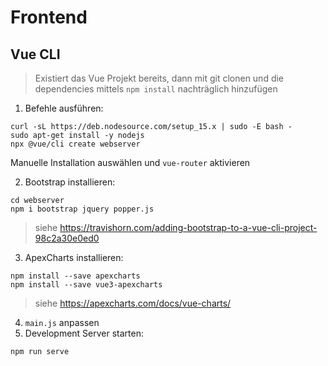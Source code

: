 # Frontend
## Vue CLI
>Existiert das Vue Projekt bereits, dann mit git clonen und die dependencies mittels `npm install` nachträglich hinzufügen
1. Befehle ausführen:
```
curl -sL https://deb.nodesource.com/setup_15.x | sudo -E bash -
sudo apt-get install -y nodejs
npx @vue/cli create webserver
```
Manuelle Installation auswählen und `vue-router` aktivieren

2. Bootstrap installieren:
```
cd webserver
npm i bootstrap jquery popper.js
```
>siehe https://travishorn.com/adding-bootstrap-to-a-vue-cli-project-98c2a30e0ed0
3. ApexCharts installieren:
```
npm install --save apexcharts
npm install --save vue3-apexcharts
```
>siehe https://apexcharts.com/docs/vue-charts/
4. `main.js` anpassen
5. Development Server starten:
```
npm run serve
```

